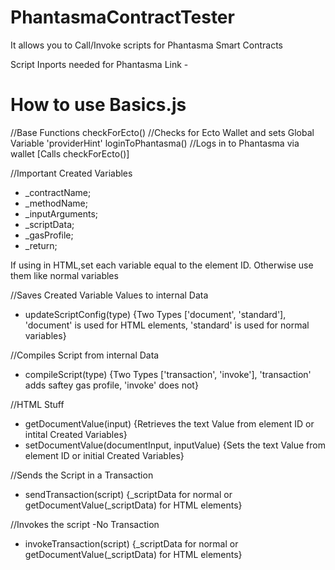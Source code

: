 # PhantasmaContractTester
It allows you to Call/Invoke scripts for Phantasma Smart Contracts

Script Inports needed for Phantasma Link - 
    <script src="http://cdnjs.cloudflare.com/ajax/libs/jquery/1.11.1/jquery.js" crossorigin="anonymous"></script>
    <script src="http://maxcdn.bootstrapcdn.com/bootstrap/4.5.2/js/bootstrap.min.js" crossorigin="anonymous"></script>
    <script src="https://cdn.jsdelivr.net/gh/ncwardell/PhantasmaContractTester/stuff/phantasma.js"></script>
    <script src="https://cdn.jsdelivr.net/gh/phantasma-io/PhantasmaLink/Dapps/www/public/Shared/validator.min.js"></script>
    <script src="https://peterolson.github.io/BigInteger.js/BigInteger.min.js"></script>
    <script src="https://cdn.jsdelivr.net/gh/ncwardell/PhantasmaContractTester/stuff/decoder.js"></script>
    <script src="https://cdn.jsdelivr.net/gh/ncwardell/PhantasmaContractTester/stuff/basics.js"></script>
    <link rel="stylesheet" href="http://maxcdn.bootstrapcdn.com/bootstrap/3.3.0/css/bootstrap.min.css" crossorigin="anonymous">


# How to use Basics.js

//Base Functions
checkForEcto() //Checks for Ecto Wallet and sets Global Variable 'providerHint'
loginToPhantasma() //Logs in to Phantasma via wallet [Calls checkForEcto()]

//Important
Created Variables
- _contractName;
- _methodName;
- _inputArguments;
- _scriptData;
- _gasProfile;
- _return;

If using in HTML,set each variable equal to the element ID.
Otherwise use them like normal variables

//Saves Created Variable Values to internal Data
- updateScriptConfig(type) {Two Types ['document', 'standard'], 'document' is used for HTML elements, 'standard' is used for normal variables}

//Compiles Script from internal Data
- compileScript(type) {Two Types ['transaction', 'invoke'], 'transaction' adds saftey gas profile, 'invoke' does not}

//HTML Stuff
- getDocumentValue(input) {Retrieves the text Value from element ID or intital Created Variables}
- setDocumentValue(documentInput, inputValue) {Sets the text Value from element ID or initial Created Variables}

//Sends the Script in a Transaction
- sendTransaction(script) {_scriptData for normal or getDocumentValue(_scriptData) for HTML elements}

//Invokes the script -No Transaction
- invokeTransaction(script) {_scriptData for normal or getDocumentValue(_scriptData) for HTML elements}



